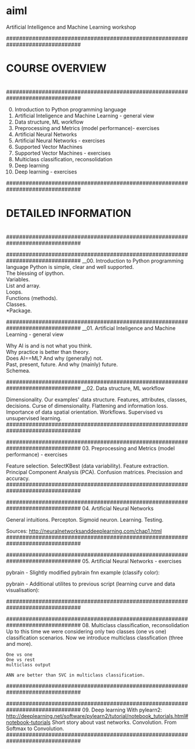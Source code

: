 # aiml
Artificial Intelligence and Machine Learning workshop


###############################################################################
#
#     COURSE OVERVIEW
#
###############################################################################

00. Introduction to Python programming language
01. Artificial Inteligence and Machine Learning - general view
02. Data structure, ML workflow
03. Preprocessing and Metrics (model performance)- exercises
04. Artificial Neural Networks
05. Artificial Neural Networks - exercises
06. Supported Vector Machines
07. Supported Vector Machines - exercises
08. Multiclass classification, reconsolidation
09. Deep learning
10. Deep learning - exercises


###############################################################################
#
#     DETAILED INFORMATION
#
###############################################################################

###############################################################################
__00. Introduction to Python programming language
Python is simple, clear and well supported.  
The blessing of ipython.  
Variables.  
List and array.  
Loops.  
Functions (methods).  
Classes.  
*Package.  

###############################################################################
__01. Artificial Inteligence and Machine Learning - general view

Why AI is and is not what you think.  
Why practice is better than theory.  
Does AI==ML? And why (generally) not.  
Past, present, future. And why (mainly) future.  
Schemea.  

###############################################################################
__02. Data structure, ML workflow

Dimensionality.
Our examples' data structure.
Features, attributes, classes, decisions.
Curse of dimensionality.
Flattening and information loss.
Importance of data spatial orientation.
Workflows.
Supervised vs unsupervised learning.
###############################################################################

###############################################################################
03. Preprocessing and Metrics (model performance) - exercises

Feature selection.
SelectKBest (data variability).
Feature extraction.
Principal Component Analysis (PCA).
Confusion matrices.
Precission and  accuracy.
###############################################################################

###############################################################################
04. Artificial Neural Networks

General intuitions.
Percepton.
Sigmoid neuron.
Learning.
Testing.

Sources:
http://neuralnetworksanddeeplearning.com/chap1.html
###############################################################################

###############################################################################
05. Artificial Neural Networks - exercises

pybrain - Slightly modified pybrain fnn example (classify color):

pybrain - Additional utilites to previous script
(learning curve and data visualisation):

###############################################################################

###############################################################################
08. Multiclass classification, reconsolidation
    Up to this time we were considering only two classes (one vs one)
    classification scenarios. Now we introduce multiclass classfication (three
    and more).

    One vs one
    One vs rest
    multiclass output

    ANN are better than SVC in multiclass classification.
###############################################################################

###############################################################################
09. Deep learning
    With pylearn2:
    http://deeplearning.net/software/pylearn2/tutorial/notebook_tutorials.html#notebook-tutorials
    Short story about vast networks.
    Convolution.
    From Softmax to Convolution.
###############################################################################
